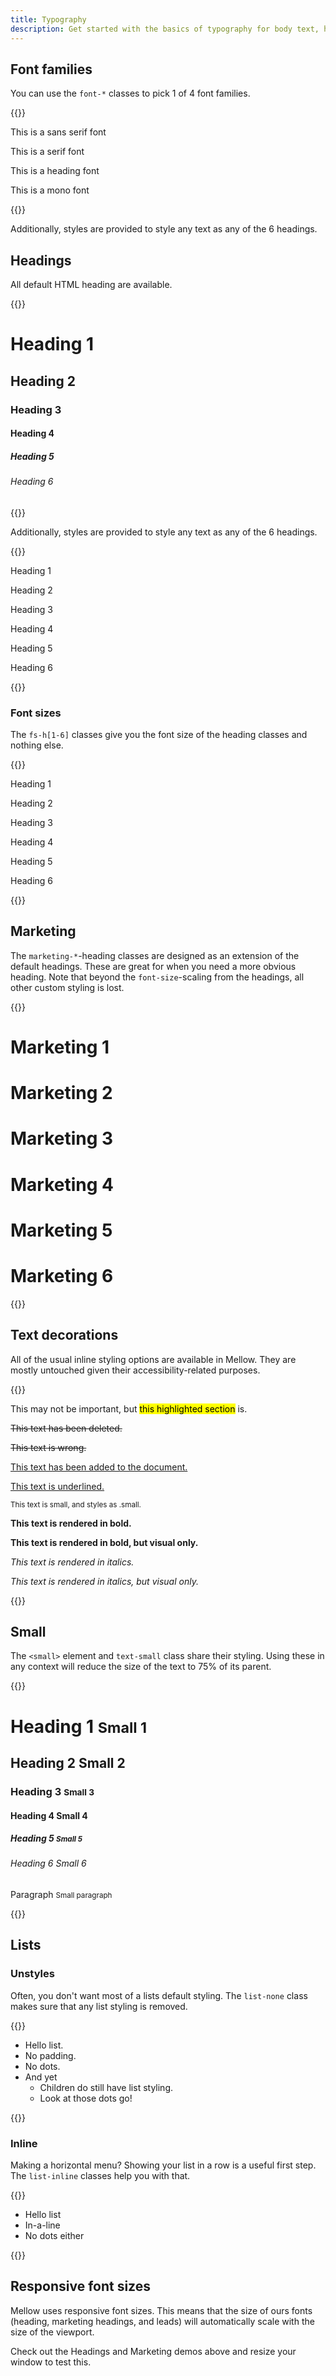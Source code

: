 ```yaml
---
title: Typography
description: Get started with the basics of typography for body text, headings, various text decorations, and lists.
---
```


## Font families
You can use the `font-*` classes to pick 1 of 4 font families.

{{<example>}}
<p class="font-sans">This is a sans serif font</p>
<p class="font-serif">This is a serif font</p>
<p class="font-heading">This is a heading font</p>
<p class="font-mono">This is a mono font</p>
{{</example>}}

Additionally, styles are provided to style any text as any of the 6 headings.

## Headings
All default HTML heading are available.

{{<example>}}
<h1>Heading 1</h1>
<h2>Heading 2</h2>
<h3>Heading 3</h3>
<h4>Heading 4</h4>
<h5>Heading 5</h5>
<h6>Heading 6</h6>
{{</example>}}

Additionally, styles are provided to style any text as any of the 6 headings.

{{<example>}}
<p class="h1">Heading 1</p>
<p class="h2">Heading 2</p>
<p class="h3">Heading 3</p>
<p class="h4">Heading 4</p>
<p class="h5">Heading 5</p>
<p class="h6">Heading 6</p>
{{</example>}}

### Font sizes
The `fs-h[1-6]` classes give you the font size of the heading classes and nothing else.

{{<example>}}
<p class="fs-h1">Heading 1</p>
<p class="fs-h2">Heading 2</p>
<p class="fs-h3">Heading 3</p>
<p class="fs-h4">Heading 4</p>
<p class="fs-h5">Heading 5</p>
<p class="fs-h6">Heading 6</p>
{{</example>}}

## Marketing
The `marketing-*`-heading classes are designed as an extension of the default headings. These are great for when you need a more obvious heading. Note that beyond the `font-size`-scaling from the headings, all other custom styling is lost.

{{<example>}}
<h1 class="marketing-1">Marketing 1</h1>
<h1 class="marketing-2">Marketing 2</h1>
<h1 class="marketing-3">Marketing 3</h1>
<h1 class="marketing-4">Marketing 4</h1>
<h1 class="marketing-5">Marketing 5</h1>
<h1 class="marketing-6">Marketing 6</h1>
{{</example>}}

## Text decorations
All of the usual inline styling options are available in Mellow. They are mostly untouched given their accessibility-related purposes.

{{<example>}}
<p>This may not be important, but <mark>this highlighted section</mark> is.</p>
<p><del>This text has been deleted.</del></p>
<p><s>This text is wrong.</s></p>
<p><ins>This text has been added to the document.</ins></p>
<p><u>This text is underlined.</u></p>
<p><small>This text is small, and styles as .small.</small></p>
<p><strong>This text is rendered in bold.</strong></p>
<p><b>This text is rendered in bold, but visual only.</b></p>
<p><em>This text is rendered in italics.</em></p>
<p><i>This text is rendered in italics, but visual only.</i></p>
{{</example>}}

## Small
The `<small>` element and `text-small` class share their styling. Using these in any context will reduce the size of the text to 75% of its parent.

{{<example>}}
<h1>Heading 1 <small class="text-muted">Small 1</small></h1>
<h2>Heading 2 <span class="text-small text-muted">Small 2</span></h2>
<h3>Heading 3 <small class="text-muted">Small 3</small></h3>
<h4>Heading 4 <span class="text-small text-muted">Small 4</span></h4>
<h5>Heading 5 <small class="text-muted">Small 5</small></h5>
<h6>Heading 6 <span class="text-small text-muted">Small 6</span></h6>
<p>Paragraph <small class="text-muted">Small paragraph</small></p>
{{</example>}}

## Lists

### Unstyles
Often, you don't want most of a lists default styling. The `list-none` class makes sure that any list styling is removed.

{{<example>}}
<ul class="list-none">
  <li>Hello list.</li>
  <li>No padding.</li>
  <li>No dots.</li>
  <li>And yet
    <ul>
      <li>Children do still have list styling.</li>
      <li>Look at those dots go!</li>
    </ul>
  </li>
</ul>
{{</example>}}

### Inline
Making a horizontal menu? Showing your list in a row is a useful first step. The `list-inline` classes help you with that.

{{<example>}}
<ul class="list-inline">
  <li>Hello list</li>
  <li>In-a-line</li>
  <li>No dots either</li>
</ul>
{{</example>}}

## Responsive font sizes
Mellow uses responsive font sizes. This means that the size of ours fonts (heading, marketing headings, and leads) will automatically scale with the size of the viewport.

Check out the Headings and Marketing demos above and resize your window to test this.
